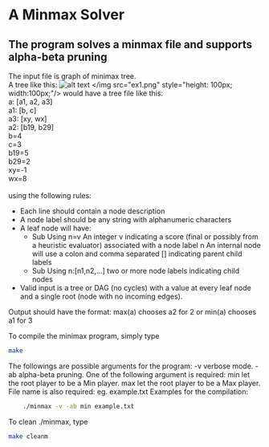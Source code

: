 # A Minmax Solver
## The program solves a minmax file and supports alpha-beta pruning
The input file is graph of minimax tree. </br>
A tree like this:
![alt text](https://github.com/AdamSama/minimax_alphabeta_pruning/blob/master/ex1.png.jpg?raw=true)
</img src="ex1.png" style="height: 100px; width:100px;"/>
would have a tree file like this: </br>
a: [a1, a2, a3]</br>
a1: [b, c]</br>
a3: [xy, wx]</br>
a2: [b19, b29]</br>
b=4</br>
c=3</br>
b19=5</br>
b29=2</br>
xy=-1</br>
wx=8</br>
</br>
using the following rules: </br>
* Each line should contain a node description
* A node label should be any string with alphanumeric characters
* A leaf node will have:
    * Sub Using n=v An integer v indicating a score (final or possibly from a heuristic evaluator) associated with a node label n
   An internal node will use a colon and comma separated [] indicating parent child labels
    * Sub Using n:[n1,n2,...] two or more node labels indicating child nodes
* Valid input is a tree or DAG (no cycles) with a value at every leaf node and a single root (node with no incoming edges).
<a/>
Output should have the format:
max(a) chooses a2 for 2
or 
min(a) chooses a1 for 3

To compile the minimax program, simply type 
```bash
make
```
The followings are possible arguments for the program:
    -v verbose mode.
    -ab alpha-beta pruning.
One of the following argument is required:
    min let the root player to be a Min player.
    max let the root player to be a Max player.
File name is also required:
    eg. example.txt
Examples for the compilation:
```bash
    ./minmax -v -ab min example.txt
```

To clean ./minmax, type 
```bash
make cleanm
```

